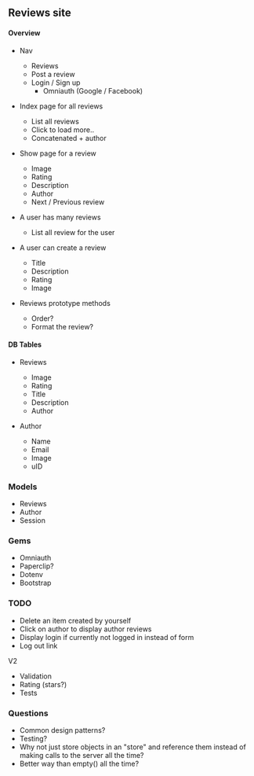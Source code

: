 ## Reviews site

#### Overview
- Nav
  - Reviews
  - Post a review
  - Login / Sign up
    - Omniauth (Google / Facebook)
  
- Index page for all reviews
  - List all reviews
  - Click to load more..
  - Concatenated + author
  
- Show page for a review
  - Image
  - Rating
  - Description
  - Author
  - Next / Previous review

- A user has many reviews
  - List all review for the user
  
- A user can create a review
  - Title
  - Description
  - Rating
  - Image

- Reviews prototype methods
  - Order?
  - Format the review?
  
#### DB Tables
- Reviews
  - Image
  - Rating
  - Title
  - Description
  - Author
  
- Author
  - Name
  - Email
  - Image
  - uID
  
### Models
- Reviews
- Author
- Session

### Gems
- Omniauth
- Paperclip?
- Dotenv
- Bootstrap


### TODO
- Delete an item created by yourself
- Click on author to display author reviews
- Display login if currently not logged in instead of form
- Log out link

V2
- Validation
- Rating (stars?)
- Tests


### Questions
- Common design patterns?
- Testing?
- Why not just store objects in an "store" and reference them instead of making calls to the server all the time?
- Better way than empty() all the time?